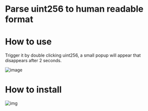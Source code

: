 # Parse uint256 to human readable format

# How to use

Trigger it by double clicking uint256, a small popup will appear that disappears after 2 seconds.

![image](https://user-images.githubusercontent.com/28648109/192161145-ffe6e449-347d-4e57-b0ae-19c8b6afc40d.png)

# How to install

![img](./local_installation.png)
